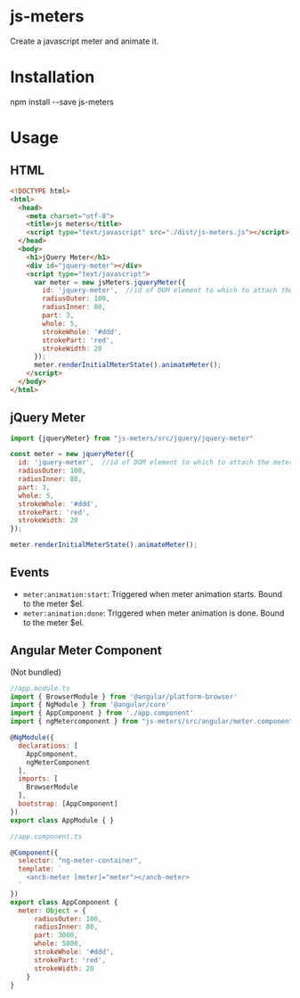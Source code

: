# js-meters

Create a javascript meter and animate it.

# Installation

npm install --save js-meters

# Usage

## HTML

```html
<!DOCTYPE html>
<html>
  <head>
    <meta charset="utf-8">
    <title>js meters</title>
    <script type="text/javascript" src="./dist/js-meters.js"></script>
  </head>
  <body>
    <h1>jQuery Meter</h1>
    <div id="jquery-meter"></div>
    <script type="text/javascript">
      var meter = new jsMeters.jqueryMeter({
        id: 'jquery-meter',  //id of DOM element to which to attach the meter
        radiusOuter: 100,
        radiusInner: 80,
        part: 3,
        whole: 5,
        strokeWhole: '#ddd',
        strokePart: 'red',
        strokeWidth: 20
      });
      meter.renderInitialMeterState().animateMeter();
    </script>
  </body>
</html>
```

## jQuery Meter

```javascript
import {jqueryMeter} from "js-meters/src/jquery/jquery-meter"

const meter = new jqueryMeter({
  id: 'jquery-meter',  //id of DOM element to which to attach the meter
  radiusOuter: 100,
  radiusInner: 80,
  part: 3,
  whole: 5,
  strokeWhole: '#ddd',
  strokePart: 'red',
  strokeWidth: 20
});

meter.renderInitialMeterState().animateMeter();
```

## Events
- `meter:animation:start`: Triggered when meter animation starts. Bound to the meter $el.
- `meter:animation:done`: Triggered when meter animation is done. Bound to the meter $el.

## Angular Meter Component
(Not bundled)
```javascript
//app.module.ts
import { BrowserModule } from '@angular/platform-browser'
import { NgModule } from '@angular/core'
import { AppComponent } from './app.component'
import { ngMetercomponent } from "js-meters/src/angular/meter.component"

@NgModule({
  declarations: [
    AppComponent, 
    ngMeterComponent
  ],
  imports: [
    BrowserModule   
  ],
  bootstrap: [AppComponent]
})
export class AppModule { }
```

```javascript
//app.component.ts

@Component({
  selector: "ng-meter-container",
  template: `
    <ancb-meter [meter]="meter"></ancb-meter> 
  `
}) 
export class AppComponent {
  meter: Object = {
      radiusOuter: 100,
      radiusInner: 80,
      part: 3000,
      whole: 5000,
      strokeWhole: '#ddd',
      strokePart: 'red',
      strokeWidth: 20
    }
}
```
